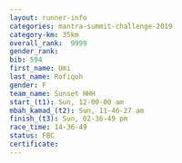 ```yaml
---
layout: runner-info 
categories: mantra-summit-challenge-2019 
category-km: 35km 
overall_rank:  9999
gender_rank: 
bib: 594
first_name: Umi
last_name: Rofiqoh
gender: F
team_name: Sunset HHH
start_(t1): Sun, 12-00-00 am
mbah_kamad_(t2): Sun, 11-46-27 am
finish_(t3): Sun, 02-36-49 pm
race_time: 14-36-49
status: FBC
certificate: 
---
```

